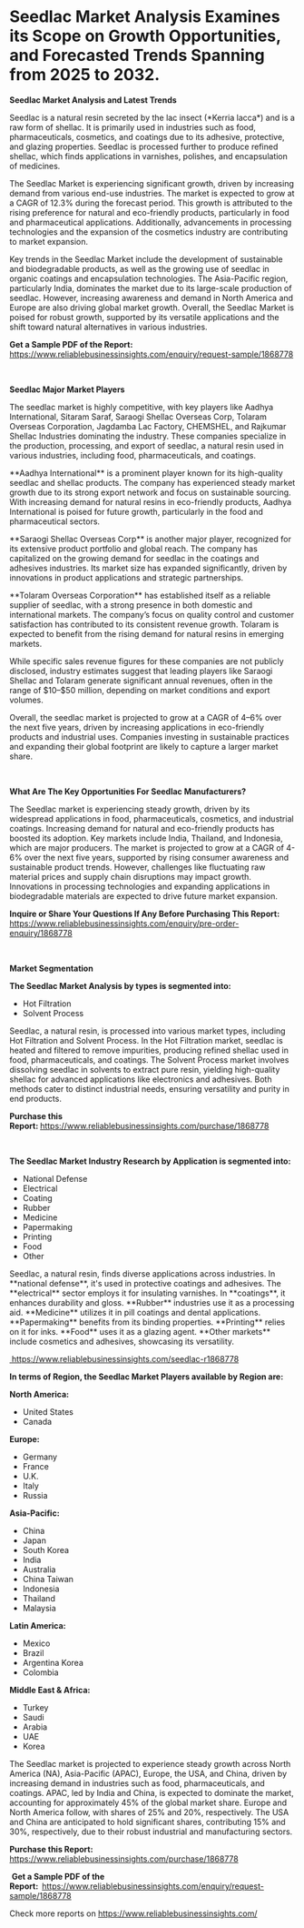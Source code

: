 <p><h1>Seedlac Market Analysis Examines its Scope on Growth Opportunities, and Forecasted Trends Spanning from 2025 to 2032.</h1></p><p><strong>Seedlac Market Analysis and Latest Trends</strong></p>
<p><p>Seedlac is a natural resin secreted by the lac insect (*Kerria lacca*) and is a raw form of shellac. It is primarily used in industries such as food, pharmaceuticals, cosmetics, and coatings due to its adhesive, protective, and glazing properties. Seedlac is processed further to produce refined shellac, which finds applications in varnishes, polishes, and encapsulation of medicines.</p><p>The Seedlac Market is experiencing significant growth, driven by increasing demand from various end-use industries. The market is expected to grow at a CAGR of 12.3% during the forecast period. This growth is attributed to the rising preference for natural and eco-friendly products, particularly in food and pharmaceutical applications. Additionally, advancements in processing technologies and the expansion of the cosmetics industry are contributing to market expansion.</p><p>Key trends in the Seedlac Market include the development of sustainable and biodegradable products, as well as the growing use of seedlac in organic coatings and encapsulation technologies. The Asia-Pacific region, particularly India, dominates the market due to its large-scale production of seedlac. However, increasing awareness and demand in North America and Europe are also driving global market growth. Overall, the Seedlac Market is poised for robust growth, supported by its versatile applications and the shift toward natural alternatives in various industries.</p></p>
<p><strong>Get a Sample PDF of the Report:&nbsp;</strong> <a href="https://www.reliablebusinessinsights.com/enquiry/request-sample/1868778?utm_campaign=2098&utm_medium=2&utm_source=Github&utm_content=ia&utm_term=25012025&utm_id=seedlac">https://www.reliablebusinessinsights.com/enquiry/request-sample/1868778</a></p>
<p>&nbsp;</p>
<p><strong>Seedlac Major Market Players</strong></p>
<p><p>The seedlac market is highly competitive, with key players like Aadhya International, Sitaram Saraf, Saraogi Shellac Overseas Corp, Tolaram Overseas Corporation, Jagdamba Lac Factory, CHEMSHEL, and Rajkumar Shellac Industries dominating the industry. These companies specialize in the production, processing, and export of seedlac, a natural resin used in various industries, including food, pharmaceuticals, and coatings.</p><p>**Aadhya International** is a prominent player known for its high-quality seedlac and shellac products. The company has experienced steady market growth due to its strong export network and focus on sustainable sourcing. With increasing demand for natural resins in eco-friendly products, Aadhya International is poised for future growth, particularly in the food and pharmaceutical sectors.</p><p>**Saraogi Shellac Overseas Corp** is another major player, recognized for its extensive product portfolio and global reach. The company has capitalized on the growing demand for seedlac in the coatings and adhesives industries. Its market size has expanded significantly, driven by innovations in product applications and strategic partnerships.</p><p>**Tolaram Overseas Corporation** has established itself as a reliable supplier of seedlac, with a strong presence in both domestic and international markets. The company’s focus on quality control and customer satisfaction has contributed to its consistent revenue growth. Tolaram is expected to benefit from the rising demand for natural resins in emerging markets.</p><p>While specific sales revenue figures for these companies are not publicly disclosed, industry estimates suggest that leading players like Saraogi Shellac and Tolaram generate significant annual revenues, often in the range of $10–$50 million, depending on market conditions and export volumes.</p><p>Overall, the seedlac market is projected to grow at a CAGR of 4–6% over the next five years, driven by increasing applications in eco-friendly products and industrial uses. Companies investing in sustainable practices and expanding their global footprint are likely to capture a larger market share.</p></p>
<p>&nbsp;</p>
<p><strong>What Are The Key Opportunities For Seedlac Manufacturers?</strong></p>
<p><p>The Seedlac market is experiencing steady growth, driven by its widespread applications in food, pharmaceuticals, cosmetics, and industrial coatings. Increasing demand for natural and eco-friendly products has boosted its adoption. Key markets include India, Thailand, and Indonesia, which are major producers. The market is projected to grow at a CAGR of 4-6% over the next five years, supported by rising consumer awareness and sustainable product trends. However, challenges like fluctuating raw material prices and supply chain disruptions may impact growth. Innovations in processing technologies and expanding applications in biodegradable materials are expected to drive future market expansion.</p></p>
<p><strong>Inquire or Share Your Questions If Any Before Purchasing This Report:</strong> <a href="https://www.reliablebusinessinsights.com/enquiry/pre-order-enquiry/1868778?utm_campaign=2098&utm_medium=2&utm_source=Github&utm_content=ia&utm_term=25012025&utm_id=seedlac">https://www.reliablebusinessinsights.com/enquiry/pre-order-enquiry/1868778</a></p>
<p>&nbsp;</p>
<p><strong>Market Segmentation</strong></p>
<p><strong>The Seedlac Market Analysis by types is segmented into:</strong></p>
<p><ul><li>Hot Filtration</li><li>Solvent Process</li></ul></p>
<p><p>Seedlac, a natural resin, is processed into various market types, including Hot Filtration and Solvent Process. In the Hot Filtration market, seedlac is heated and filtered to remove impurities, producing refined shellac used in food, pharmaceuticals, and coatings. The Solvent Process market involves dissolving seedlac in solvents to extract pure resin, yielding high-quality shellac for advanced applications like electronics and adhesives. Both methods cater to distinct industrial needs, ensuring versatility and purity in end products.</p></p>
<p><strong>Purchase this Report:&nbsp;</strong><a href="https://www.reliablebusinessinsights.com/purchase/1868778?utm_campaign=2098&utm_medium=2&utm_source=Github&utm_content=ia&utm_term=25012025&utm_id=seedlac">https://www.reliablebusinessinsights.com/purchase/1868778</a></p>
<p>&nbsp;</p>
<p><strong>The Seedlac Market Industry Research by Application is segmented into:</strong></p>
<p><ul><li>National Defense</li><li>Electrical</li><li>Coating</li><li>Rubber</li><li>Medicine</li><li>Papermaking</li><li>Printing</li><li>Food</li><li>Other</li></ul></p>
<p><p>Seedlac, a natural resin, finds diverse applications across industries. In **national defense**, it's used in protective coatings and adhesives. The **electrical** sector employs it for insulating varnishes. In **coatings**, it enhances durability and gloss. **Rubber** industries use it as a processing aid. **Medicine** utilizes it in pill coatings and dental applications. **Papermaking** benefits from its binding properties. **Printing** relies on it for inks. **Food** uses it as a glazing agent. **Other markets** include cosmetics and adhesives, showcasing its versatility.</p></p>
<p><a href="https://www.reliablebusinessinsights.com/seedlac-r1868778?utm_campaign=2098&utm_medium=2&utm_source=Github&utm_content=ia&utm_term=25012025&utm_id=seedlac">&nbsp;https://www.reliablebusinessinsights.com/seedlac-r1868778</a></p>
<p><strong>In terms of Region, the Seedlac Market Players available by Region are:</strong></p>
<p>
    <p> <strong> North America: </strong>
        <ul>
            <li>United States</li>
            <li>Canada</li>
        </ul>
        </p> 
    <p> <strong> Europe: </strong>
        <ul>
            <li>Germany</li>
            <li>France</li>
            <li>U.K.</li>
            <li>Italy</li>
            <li>Russia</li>
        </ul>
        </p> 
    <p> <strong> Asia-Pacific: </strong>
        <ul>
            <li>China</li>
            <li>Japan</li>
            <li>South Korea</li>
            <li>India</li>
            <li>Australia</li>
            <li>China Taiwan</li>
            <li>Indonesia</li>
            <li>Thailand</li>
            <li>Malaysia</li>
        </ul>
        </p> 
    <p> <strong> Latin America: </strong>
        <ul>
            <li>Mexico</li>
            <li>Brazil</li>
            <li>Argentina Korea</li>
            <li>Colombia</li>
        </ul>
        </p> 
    <p> <strong> Middle East & Africa: </strong>
        <ul>
            <li>Turkey</li>
            <li>Saudi</li>
            <li>Arabia</li>
            <li>UAE</li>
            <li>Korea</li>
        </ul>
    </p>
    </p>
<p><p>The Seedlac market is projected to experience steady growth across North America (NA), Asia-Pacific (APAC), Europe, the USA, and China, driven by increasing demand in industries such as food, pharmaceuticals, and coatings. APAC, led by India and China, is expected to dominate the market, accounting for approximately 45% of the global market share. Europe and North America follow, with shares of 25% and 20%, respectively. The USA and China are anticipated to hold significant shares, contributing 15% and 30%, respectively, due to their robust industrial and manufacturing sectors.</p></p>
<p><strong>Purchase this Report: </strong><a href="https://www.reliablebusinessinsights.com/purchase/1868778?utm_campaign=2098&utm_medium=2&utm_source=Github&utm_content=ia&utm_term=25012025&utm_id=seedlac">https://www.reliablebusinessinsights.com/purchase/1868778</a></p>
<p>&nbsp;<strong>Get a Sample PDF of the Report:&nbsp;&nbsp;</strong><a href="https://www.reliablebusinessinsights.com/enquiry/request-sample/1868778?utm_campaign=2098&utm_medium=2&utm_source=Github&utm_content=ia&utm_term=25012025&utm_id=seedlac">https://www.reliablebusinessinsights.com/enquiry/request-sample/1868778</a></p>
<p><strong></strong></p>
<p>Check more reports on <a href="https://www.reliablebusinessinsights.com/?utm_campaign=2098&utm_medium=2&utm_source=Github&utm_content=ia&utm_term=25012025&utm_id=seedlac">https://www.reliablebusinessinsights.com/</a></p>